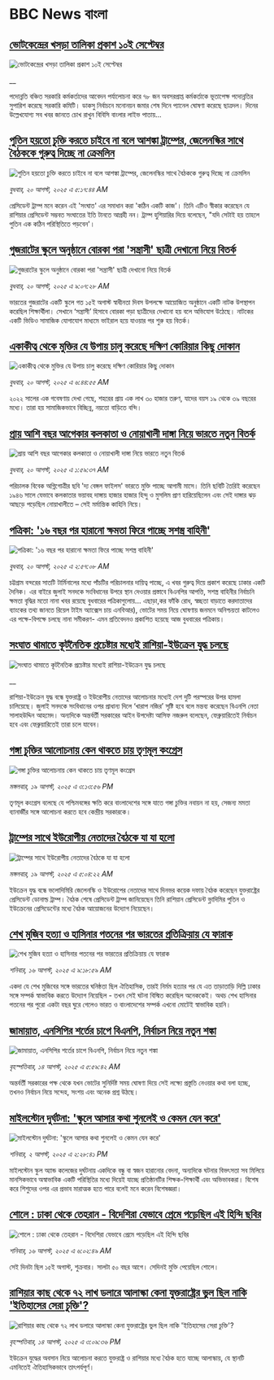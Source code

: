 # BBC News বাংলা## [ভোটকেন্দ্রের খসড়া তালিকা প্রকাশ ১০ই সেপ্টেম্বর](https://www.bbc.co.uk/bengali/live/c0j95lywgg9t?at_medium=RSS&at_campaign=rss?at_campaign=githubrss)![ভোটকেন্দ্রের খসড়া তালিকা প্রকাশ ১০ই সেপ্টেম্বর](https://ichef.bbci.co.uk/ace/standard/240/cpsprodpb/6cc9/live/6b39c6b0-7db0-11f0-ab3e-bd52082cd0ae.jpg)__পদোন্নতি বঞ্চিত সরকারি কর্মকর্তাদের আবেদন পর্যালোচনা করে ৭৮ জন অবসরপ্রাপ্ত কর্মকর্তাকে ভূতাপেক্ষ পদোন্নতির সুপারিশ করেছে সরকারি কমিটি। ডাকসু নির্বাচনে মনোনয়ন জমার শেষ দিনে প্যানেল ঘোষণা করেছে ছাত্রদল। দিনের উল্লেখযোগ্য সব খবর জানতে চোখ রাখুন বিবিসি বাংলার লাইভ পাতায়...## [পুতিন হয়তো চুক্তি করতে চাইবে না বলে আশঙ্কা ট্রাম্পের, জেলেনস্কির সাথে বৈঠককে গুরুত্ব দিচ্ছে না ক্রেমলিন](https://www.bbc.com/bengali/articles/c2kz82dd7v9o?at_medium=RSS&at_campaign=rss?at_campaign=githubrss)![পুতিন হয়তো চুক্তি করতে চাইবে না বলে আশঙ্কা ট্রাম্পের, জেলেনস্কির সাথে বৈঠককে গুরুত্ব দিচ্ছে না ক্রেমলিন](https://ichef.bbci.co.uk/ace/ws/240/cpsprodpb/a482/live/4b498e10-7d76-11f0-83cc-c5da98c419b8.jpg)_বুধবার, ২০ আগস্ট, ২০২৫ এ ৫:১৭:৪৪ AM_প্রেসিডেন্ট ট্রাম্প মনে করেন এই 'সংঘাত' এর সমাধান করা 'কঠিন একটি কাজ'। তিনি এটিও স্বীকার করেছেন যে রাশিয়ার প্রেসিডেন্ট সম্ভবত সংঘাতের ইতি টানতে আগ্রহী নন। ট্রাম্প হুশিয়ারির দিয়ে বলেছেন, "যদি সেটাই হয় তাহলে পুতিন এক কঠিন পরিস্থিতিতে পড়বেন'।## [গুজরাটের স্কুলে অনুষ্ঠানে বোরকা পরা 'সন্ত্রাসী' ছাত্রী দেখানো নিয়ে বিতর্ক](https://www.bbc.com/bengali/articles/c2l7ry750l7o?at_medium=RSS&at_campaign=rss?at_campaign=githubrss)![গুজরাটের স্কুলে অনুষ্ঠানে বোরকা পরা 'সন্ত্রাসী' ছাত্রী দেখানো নিয়ে বিতর্ক](https://ichef.bbci.co.uk/ace/ws/240/cpsprodpb/8e5a/live/150296b0-7d8c-11f0-a34f-318be3fb0481.jpg)_বুধবার, ২০ আগস্ট, ২০২৫ এ ৯:০৭:২৮ AM_ভারতের গুজরাটের একটি স্কুলে গত ১৫ই অগাস্ট স্বাধীনতা দিবস উপলক্ষে আয়োজিত অনুষ্ঠানে একটি নাটক উপস্থাপন করেছিল শিক্ষার্থীলা। সেখানে ‘সন্ত্রাসী’ হিসাবে বোরকা পড়া ছাত্রীদের দেখানো হয় বলে অভিযোগ উঠেছে। নাটকের একটি ভিডিও সামাজিক যোগাযোগ মাধ্যমে ভাইরাল হয়ে যাওয়ার পর শুরু হয় বিতর্ক।## [একাকীত্ব থেকে মুক্তির যে উপায় চালু করেছে দক্ষিণ কোরিয়ার কিছু দোকান](https://www.bbc.com/bengali/articles/ce83z384j02o?at_medium=RSS&at_campaign=rss?at_campaign=githubrss)![একাকীত্ব থেকে মুক্তির যে উপায় চালু করেছে দক্ষিণ কোরিয়ার কিছু দোকান](https://ichef.bbci.co.uk/ace/ws/240/cpsprodpb/b003/live/7a11a410-7508-11f0-a975-cb151ca452f4.jpg)_বুধবার, ২০ আগস্ট, ২০২৫ এ ৬:৪৪:৫৫ AM_২০২২ সালের এক গবেষণায় দেখা গেছে, শহরের প্রায় এক লাখ ৩০ হাজার তরুণ, যাদের বয়স ১৯ থেকে ৩৯ বছরের মধ্যে। তারা হয় সামাজিকভাবে বিচ্ছিন্ন, নয়তো বাড়িতে বন্দি।## [প্রায় আশি বছর আগেকার কলকাতা ও নোয়াখালী দাঙ্গা নিয়ে ভারতে নতুন বিতর্ক](https://www.bbc.com/bengali/articles/cdd3nel545mo?at_medium=RSS&at_campaign=rss?at_campaign=githubrss)![প্রায় আশি বছর আগেকার কলকাতা ও নোয়াখালী দাঙ্গা নিয়ে ভারতে নতুন বিতর্ক](https://ichef.bbci.co.uk/ace/ws/240/cpsprodpb/5a83/live/9daba600-7cf1-11f0-a34f-318be3fb0481.jpg)_বুধবার, ২০ আগস্ট, ২০২৫ এ ১:৫৯:৩৭ AM_পরিচালক বিবেক অগ্নিগোত্রীর ছবি 'দ্য বেঙ্গল ফাইলস' ভারতে মুক্তি পাচ্ছে আগামী মাসে। তিনি ছবিটি তৈরিই করেছেন ১৯৪৬ সালে যেভাবে কলকাতার ভয়াবহ দাঙ্গায় হাজার হাজার হিন্দু ও মুসলিম প্রাণ হারিয়েছিলেন এবং সেই দাঙ্গার ঝড় আছড়ে পড়েছিল নোয়াখালীতে – সেই মর্মান্তিক কাহিনি নিয়ে।## [পত্রিকা: '১৬ বছর পর হারানো ক্ষমতা ফিরে পাচ্ছে সশস্ত্র বাহিনী'](https://www.bbc.com/bengali/articles/cj0ydv15eeyo?at_medium=RSS&at_campaign=rss?at_campaign=githubrss)![পত্রিকা: '১৬ বছর পর হারানো ক্ষমতা ফিরে পাচ্ছে সশস্ত্র বাহিনী'](https://ichef.bbci.co.uk/ace/ws/240/cpsprodpb/9508/live/92eaeeb0-7d6e-11f0-9f0c-0bb1737a2728.jpg)_বুধবার, ২০ আগস্ট, ২০২৫ এ ২:৫৭:০৮ AM_চট্টগ্রাম বন্দরের সাতটি টার্মিনালের মধ্যে পাঁচটির পরিচালনার দায়িত্ব পাচ্ছে, এ খবর গুরুত্ব দিয়ে প্রকাশ করেছে ঢাকার একটি দৈনিক। এর বাইরে জুলাই সনদকে সংবিধানের উপরে স্থান দেওয়ার প্রস্তাবে বিএনপির আপত্তি, সশস্ত্র বাহিনীর নির্বাচনি ক্ষমতা বৃদ্ধির মতো নানা খবর রয়েছে বুধবারের পত্রিকাগুলোয়...
এছাড়া,কর ফাঁকি রোধ, স্বচ্ছতা বাড়াতে করদাতাদের ব্যাংকের তথ্য জানতে রিয়েল টাইম অ্যাক্সেস চায় এনবিআর), ভোটের সময় নিয়ে ঘোষণায় জনমনে অনিশ্চয়তা কাটলেও এর পক্ষে-বিপক্ষে চলছে নানা সমীকরণ- এমন প্রতিবেদনও প্রকাশিত হয়েছে আজ বুধবারের পত্রিকায়।## [সংঘাত থামাতে কূটনৈতিক প্রচেষ্টার মধ্যেই রাশিয়া-ইউক্রেন যুদ্ধ চলছে](https://www.bbc.co.uk/bengali/live/cx23gxm2vzyt?at_medium=RSS&at_campaign=rss?at_campaign=githubrss)![সংঘাত থামাতে কূটনৈতিক প্রচেষ্টার মধ্যেই রাশিয়া-ইউক্রেন যুদ্ধ চলছে](https://ichef.bbci.co.uk/ace/standard/240/cpsprodpb/0f6d/live/6472ef70-7d13-11f0-a34f-318be3fb0481.jpg)__রাশিয়া-ইউক্রেন যুদ্ধ বন্ধে যুক্তরাষ্ট্র ও ইউরোপীয় নেতাদের আলোচনার মধ্যেই দেশ দুটি পরস্পরের উপর হামলা চালিয়েছে। জুলাই সনদকে সংবিধানের ওপর প্রাধান্য দিলে ‘খারাপ নজির’ সৃষ্টি হবে বলে মন্তব্য করেছেন বিএনপি নেতা সালাহউদ্দিন আহমেদ। অন্যদিকে অন্তর্বর্তী সরকারের আইন উপদেষ্টা আসিফ নজরুল বলেছেন, ফেব্রুয়ারিতেই নির্বাচন হবে এবং ফেব্রুয়ারিতেই তারা চলে যাবেন।## [গঙ্গা চুক্তির আলোচনায় কেন থাকতে চায়  তৃণমূল কংগ্রেস](https://www.bbc.com/bengali/articles/cly7glxdwpdo?at_medium=RSS&at_campaign=rss?at_campaign=githubrss)![গঙ্গা চুক্তির আলোচনায় কেন থাকতে চায়  তৃণমূল কংগ্রেস](https://ichef.bbci.co.uk/ace/ws/240/cpsprodpb/5893/live/491bd0b0-7d0a-11f0-ab3e-bd52082cd0ae.jpg)_মঙ্গলবার, ১৯ আগস্ট, ২০২৫ এ ৩:১৩:৫৬ PM_তৃণমূল কংগ্রেস বলেছে যে পশ্চিমবঙ্গের ক্ষতি করে বাংলাদেশের সঙ্গে যাতে গঙ্গা চুক্তির নবায়ন না হয়, সেজন্য মমতা ব্যানার্জীর সঙ্গে আলোচনা করতে হবে কেন্দ্রীয় সরকারকে।## [ট্রাম্পের সাথে ইউরোপীয় নেতাদের বৈঠকে যা যা হলো](https://www.bbc.com/bengali/articles/c9vd0n2lyx8o?at_medium=RSS&at_campaign=rss?at_campaign=githubrss)![ট্রাম্পের সাথে ইউরোপীয় নেতাদের বৈঠকে যা যা হলো](https://ichef.bbci.co.uk/ace/ws/240/cpsprodpb/2afe/live/4c128040-7cae-11f0-a34f-318be3fb0481.jpg)_মঙ্গলবার, ১৯ আগস্ট, ২০২৫ এ ৫:০৪:২২ AM_ইউক্রেন যুদ্ধ বন্ধে ভলোদিমিরি জেলেনস্কি ও ইউরোপের নেতাদের সাথে দিনভর কয়েক দফায় বৈঠক করেছেন যুক্তরাষ্ট্রের প্রেসিডেন্ট ডোনাল্ড ট্রাম্প। বৈঠক শেষে প্রেসিডেন্ট ট্রাম্প জানিয়েছেন তিনি রাশিয়ান প্রেসিডেন্ট ভ্লাদিমির পুতিন ও ইউক্রেনের প্রেসিডেন্টের মধ্যে বৈঠক আয়োজনের উদ্যোগ নিয়েছেন।## [শেখ মুজিব হত্যা ও হাসিনার পতনের পর ভারতের প্রতিক্রিয়ায় যে ফারাক](https://www.bbc.com/bengali/articles/cly39465d10o?at_medium=RSS&at_campaign=rss?at_campaign=githubrss)![শেখ মুজিব হত্যা ও হাসিনার পতনের পর ভারতের প্রতিক্রিয়ায় যে ফারাক](https://ichef.bbci.co.uk/ace/ws/240/cpsprodpb/473f/live/567ab140-7855-11f0-8071-1788c7e8ae0e.jpg)_শনিবার, ১৬ আগস্ট, ২০২৫ এ ৯:১৮:৫৯ AM_একদা যে শেখ মুজিবের সঙ্গে ভারতের ঘনিষ্ঠতা ছিল ঐতিহাসিক, তারই নির্মম হত্যার পর যে এত তাড়াতাড়ি দিল্লি ঢাকার সঙ্গে সম্পর্ক স্বাভাবিক করতে উদ্যোগ নিয়েছিল - তখন সেই ঘটনা বিস্মিত করেছিল অনেককেই। অথচ শেখ হাসিনার পতনের পর পুরো একটা বছর ঘুরে গেলেও ভারত ও বাংলাদেশের সম্পর্ক এখনো মোটেই স্বাভাবিক হয়নি।## [জামায়াত, এনসিপির শর্তের চাপে বিএনপি, নির্বাচন নিয়ে নতুন শঙ্কা ](https://www.bbc.com/bengali/articles/cgjyd701vwgo?at_medium=RSS&at_campaign=rss?at_campaign=githubrss)![জামায়াত, এনসিপির শর্তের চাপে বিএনপি, নির্বাচন নিয়ে নতুন শঙ্কা ](https://ichef.bbci.co.uk/ace/ws/240/cpsprodpb/6c32/live/ba7784d0-78a4-11f0-a975-cb151ca452f4.jpg)_বৃহস্পতিবার, ১৪ আগস্ট, ২০২৫ এ ৫:৫৯:৪২ AM_অন্তর্বর্তী সরকারের পক্ষ থেকে যখন ভোটের সুনির্দিষ্ট সময় ঘোষণা দিয়ে সেই লক্ষ্যে প্রস্তুতি নেওয়ার কথা বলা হচ্ছে, তখনও নির্বাচন নিয়ে সন্দেহ, সংশয় এবং অনেক প্রশ্ন উঠছে।## [মাইলস্টোন দুর্ঘটনা: 'স্কুলে আসার কথা শুনলেই ও কেমন যেন করে'](https://www.bbc.com/bengali/articles/cz0ylyd50k3o?at_medium=RSS&at_campaign=rss?at_campaign=githubrss)![মাইলস্টোন দুর্ঘটনা: 'স্কুলে আসার কথা শুনলেই ও কেমন যেন করে'](https://ichef.bbci.co.uk/ace/ws/240/cpsprodpb/b1a9/live/559e9ab0-6fa5-11f0-8dbd-f3d32ebd3327.png)_শনিবার, ২ আগস্ট, ২০২৫ এ ২:২৮:৪১ PM_মাইলস্টোন স্কুল অ্যান্ড কলেজের দুর্ঘটনায় একদিকে বন্ধু বা স্বজন হারানোর বেদনা, অন্যদিকে ঘটনার বিভৎসতা সব মিলিয়ে মানসিকভাবে অস্বাভাবিক একটি পরিস্থিতির মধ্যে দিয়েই যাচ্ছে প্রতিষ্ঠানটির শিক্ষক-শিক্ষার্থী এবং অভিভাবকরা। বিশেষ করে শিশুদের ওপর এর প্রভাব মারাত্মক হতে পারে বলেই মনে করেন বিশেষজ্ঞরা।## [শোলে : ঢাকা থেকে তেহরান - বিদেশিরা যেভাবে প্রেমে পড়েছিল এই হিন্দি ছবির](https://www.bbc.com/bengali/articles/cly73ww3wyxo?at_medium=RSS&at_campaign=rss?at_campaign=githubrss)![শোলে : ঢাকা থেকে তেহরান - বিদেশিরা যেভাবে প্রেমে পড়েছিল এই হিন্দি ছবির](https://ichef.bbci.co.uk/ace/ws/240/cpsprodpb/22a4/live/5b2e4060-79d8-11f0-83cc-c5da98c419b8.jpg)_শনিবার, ১৬ আগস্ট, ২০২৫ এ ৬:০২:৪৯ AM_সেই দিনটা ছিল ১৫ই অগাস্ট, শুক্রবার। সালটা ৫০ বছর আগে। সেদিনই মুক্তি পেয়েছিল শোলে।## [রাশিয়ার কাছ থেকে ৭২ লাখ ডলারে আলাস্কা কেনা যুক্তরাষ্ট্রের ভুল ছিল নাকি 'ইতিহাসের সেরা চুক্তি'?](https://www.bbc.com/bengali/articles/c2kzpq131nzo?at_medium=RSS&at_campaign=rss?at_campaign=githubrss)![রাশিয়ার কাছ থেকে ৭২ লাখ ডলারে আলাস্কা কেনা যুক্তরাষ্ট্রের ভুল ছিল নাকি 'ইতিহাসের সেরা চুক্তি'?](https://ichef.bbci.co.uk/ace/ws/240/cpsprodpb/72b4/live/8b981eb0-78ed-11f0-8071-1788c7e8ae0e.jpg)_বৃহস্পতিবার, ১৪ আগস্ট, ২০২৫ এ ৩:০৯:৩৬ PM_ইউক্রেন যুদ্ধের অবসান নিয়ে আলোচনা করতে যুক্তরাষ্ট্র ও রাশিয়ার মধ্যে বৈঠক হতে যাচ্ছে আলাস্কায়, যে স্থানটি এমনিতেই ঐতিহাসিকভাবে তাৎপর্যপূর্ণ।